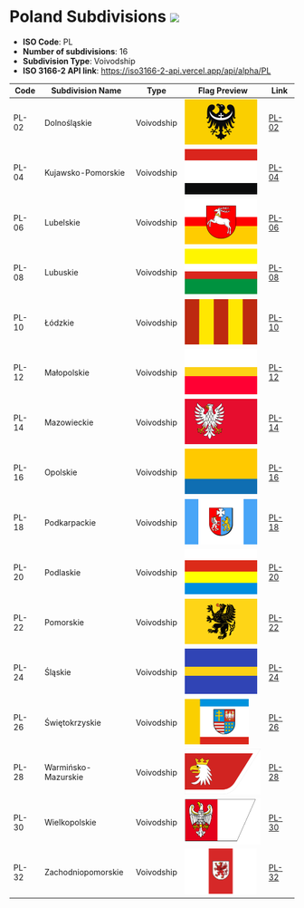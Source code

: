 # Poland Subdivisions ![](https://flagcdn.com/h40/pl.png)

- **ISO Code**: PL
- **Number of subdivisions**: 16
- **Subdivision Type**: Voivodship
- **ISO 3166-2 API link**: https://iso3166-2-api.vercel.app/api/alpha/PL

| Code  | Subdivision Name         | Type | Flag Preview | Link |
|-------|--------------------------|--------------| -------------- |----------|
| PL-02 | Dolnośląskie | Voivodship | <img src='https://raw.githubusercontent.com/amckenna41/iso3166-flag-icons/main/iso3166-2-icons/PL/PL-02.svg' height='80'> | [PL-02](https://github.com/amckenna41/iso3166-flag-icons/blob/main/iso3166-2-icons/PL/PL-02.svg) |
| PL-04 | Kujawsko-Pomorskie | Voivodship | <img src='https://raw.githubusercontent.com/amckenna41/iso3166-flag-icons/main/iso3166-2-icons/PL/PL-04.svg' height='80'> | [PL-04](https://github.com/amckenna41/iso3166-flag-icons/blob/main/iso3166-2-icons/PL/PL-04.svg) |
| PL-06 | Lubelskie | Voivodship | <img src='https://raw.githubusercontent.com/amckenna41/iso3166-flag-icons/main/iso3166-2-icons/PL/PL-06.svg' height='80'> | [PL-06](https://github.com/amckenna41/iso3166-flag-icons/blob/main/iso3166-2-icons/PL/PL-06.svg) |
| PL-08 | Lubuskie | Voivodship | <img src='https://raw.githubusercontent.com/amckenna41/iso3166-flag-icons/main/iso3166-2-icons/PL/PL-08.svg' height='80'> | [PL-08](https://github.com/amckenna41/iso3166-flag-icons/blob/main/iso3166-2-icons/PL/PL-08.svg) |
| PL-10 | Łódzkie | Voivodship | <img src='https://raw.githubusercontent.com/amckenna41/iso3166-flag-icons/main/iso3166-2-icons/PL/PL-10.svg' height='80'> | [PL-10](https://github.com/amckenna41/iso3166-flag-icons/blob/main/iso3166-2-icons/PL/PL-10.svg) |
| PL-12 | Małopolskie | Voivodship | <img src='https://raw.githubusercontent.com/amckenna41/iso3166-flag-icons/main/iso3166-2-icons/PL/PL-12.svg' height='80'> | [PL-12](https://github.com/amckenna41/iso3166-flag-icons/blob/main/iso3166-2-icons/PL/PL-12.svg) |
| PL-14 | Mazowieckie | Voivodship | <img src='https://raw.githubusercontent.com/amckenna41/iso3166-flag-icons/main/iso3166-2-icons/PL/PL-14.svg' height='80'> | [PL-14](https://github.com/amckenna41/iso3166-flag-icons/blob/main/iso3166-2-icons/PL/PL-14.svg) |
| PL-16 | Opolskie | Voivodship | <img src='https://raw.githubusercontent.com/amckenna41/iso3166-flag-icons/main/iso3166-2-icons/PL/PL-16.svg' height='80'> | [PL-16](https://github.com/amckenna41/iso3166-flag-icons/blob/main/iso3166-2-icons/PL/PL-16.svg) |
| PL-18 | Podkarpackie | Voivodship | <img src='https://raw.githubusercontent.com/amckenna41/iso3166-flag-icons/main/iso3166-2-icons/PL/PL-18.svg' height='80'> | [PL-18](https://github.com/amckenna41/iso3166-flag-icons/blob/main/iso3166-2-icons/PL/PL-18.svg) |
| PL-20 | Podlaskie | Voivodship | <img src='https://raw.githubusercontent.com/amckenna41/iso3166-flag-icons/main/iso3166-2-icons/PL/PL-20.svg' height='80'> | [PL-20](https://github.com/amckenna41/iso3166-flag-icons/blob/main/iso3166-2-icons/PL/PL-20.svg) |
| PL-22 | Pomorskie | Voivodship | <img src='https://raw.githubusercontent.com/amckenna41/iso3166-flag-icons/main/iso3166-2-icons/PL/PL-22.svg' height='80'> | [PL-22](https://github.com/amckenna41/iso3166-flag-icons/blob/main/iso3166-2-icons/PL/PL-22.svg) |
| PL-24 | Śląskie | Voivodship | <img src='https://raw.githubusercontent.com/amckenna41/iso3166-flag-icons/main/iso3166-2-icons/PL/PL-24.svg' height='80'> | [PL-24](https://github.com/amckenna41/iso3166-flag-icons/blob/main/iso3166-2-icons/PL/PL-24.svg) |
| PL-26 | Świętokrzyskie | Voivodship | <img src='https://raw.githubusercontent.com/amckenna41/iso3166-flag-icons/main/iso3166-2-icons/PL/PL-26.svg' height='80'> | [PL-26](https://github.com/amckenna41/iso3166-flag-icons/blob/main/iso3166-2-icons/PL/PL-26.svg) |
| PL-28 | Warmińsko-Mazurskie | Voivodship | <img src='https://raw.githubusercontent.com/amckenna41/iso3166-flag-icons/main/iso3166-2-icons/PL/PL-28.svg' height='80'> | [PL-28](https://github.com/amckenna41/iso3166-flag-icons/blob/main/iso3166-2-icons/PL/PL-28.svg) |
| PL-30 | Wielkopolskie | Voivodship | <img src='https://raw.githubusercontent.com/amckenna41/iso3166-flag-icons/main/iso3166-2-icons/PL/PL-30.svg' height='80'> | [PL-30](https://github.com/amckenna41/iso3166-flag-icons/blob/main/iso3166-2-icons/PL/PL-30.svg) |
| PL-32 | Zachodniopomorskie | Voivodship | <img src='https://raw.githubusercontent.com/amckenna41/iso3166-flag-icons/main/iso3166-2-icons/PL/PL-32.svg' height='80'> | [PL-32](https://github.com/amckenna41/iso3166-flag-icons/blob/main/iso3166-2-icons/PL/PL-32.svg) |
